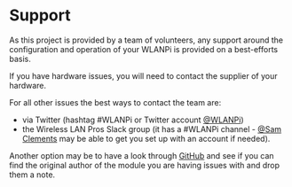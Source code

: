 # Support
As this project is provided by a team of volunteers, any support around the configuration and operation of your WLANPi is provided on a best-efforts basis. 

If you have hardware issues, you will need to contact the supplier of your hardware. 

For all other issues the best ways to contact the team are: 

 - via Twitter (hashtag #WLANPi or Twitter account [@WLANPi][WLANPi])
 - the Wireless LAN Pros Slack group (it has a #WLANPi channel - [@Sam Clements][Sam_Clements] may be able to get you set up with an account if needed).

Another option may be to have a look through [GitHub][GitHub] and see if you can find the original author of the module you are having issues with and drop them a note.

[Sam_Clements]: https://www.twitter.com/samuel_clements
[WLANPi]: https://www.twitter.com/WLANPi
[GitHub]: https://github.com/WLAN-PI
